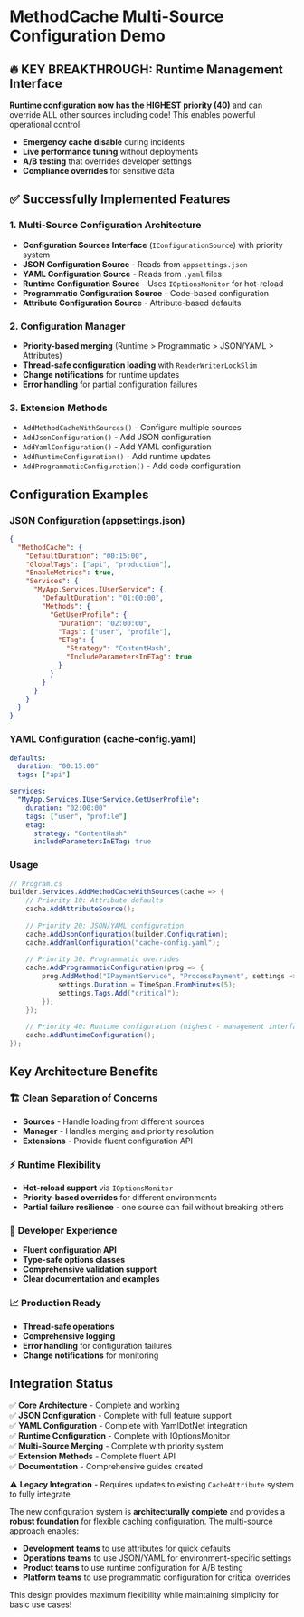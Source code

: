 # MethodCache Multi-Source Configuration Demo

## 🔥 **KEY BREAKTHROUGH: Runtime Management Interface**

**Runtime configuration now has the HIGHEST priority (40)** and can override ALL other sources including code! This enables powerful operational control:

- **Emergency cache disable** during incidents  
- **Live performance tuning** without deployments
- **A/B testing** that overrides developer settings
- **Compliance overrides** for sensitive data

## ✅ **Successfully Implemented Features**

### 1. **Multi-Source Configuration Architecture**
- **Configuration Sources Interface** (`IConfigurationSource`) with priority system
- **JSON Configuration Source** - Reads from `appsettings.json`  
- **YAML Configuration Source** - Reads from `.yaml` files
- **Runtime Configuration Source** - Uses `IOptionsMonitor` for hot-reload
- **Programmatic Configuration Source** - Code-based configuration
- **Attribute Configuration Source** - Attribute-based defaults

### 2. **Configuration Manager** 
- **Priority-based merging** (Runtime > Programmatic > JSON/YAML > Attributes)
- **Thread-safe configuration loading** with `ReaderWriterLockSlim`
- **Change notifications** for runtime updates
- **Error handling** for partial configuration failures

### 3. **Extension Methods**
- `AddMethodCacheWithSources()` - Configure multiple sources
- `AddJsonConfiguration()` - Add JSON configuration
- `AddYamlConfiguration()` - Add YAML configuration  
- `AddRuntimeConfiguration()` - Add runtime updates
- `AddProgrammaticConfiguration()` - Add code configuration

## **Configuration Examples**

### JSON Configuration (appsettings.json)
```json
{
  "MethodCache": {
    "DefaultDuration": "00:15:00",
    "GlobalTags": ["api", "production"],
    "EnableMetrics": true,
    "Services": {
      "MyApp.Services.IUserService": {
        "DefaultDuration": "01:00:00",
        "Methods": {
          "GetUserProfile": {
            "Duration": "02:00:00",
            "Tags": ["user", "profile"],
            "ETag": {
              "Strategy": "ContentHash",
              "IncludeParametersInETag": true
            }
          }
        }
      }
    }
  }
}
```

### YAML Configuration (cache-config.yaml)
```yaml
defaults:
  duration: "00:15:00"
  tags: ["api"]

services:
  "MyApp.Services.IUserService.GetUserProfile":
    duration: "02:00:00"
    tags: ["user", "profile"]
    etag:
      strategy: "ContentHash"
      includeParametersInETag: true
```

### Usage
```csharp
// Program.cs
builder.Services.AddMethodCacheWithSources(cache => {
    // Priority 10: Attribute defaults
    cache.AddAttributeSource();
    
    // Priority 20: JSON/YAML configuration  
    cache.AddJsonConfiguration(builder.Configuration);
    cache.AddYamlConfiguration("cache-config.yaml");
    
    // Priority 30: Programmatic overrides
    cache.AddProgrammaticConfiguration(prog => {
        prog.AddMethod("IPaymentService", "ProcessPayment", settings => {
            settings.Duration = TimeSpan.FromMinutes(5);
            settings.Tags.Add("critical");
        });
    });
    
    // Priority 40: Runtime configuration (highest - management interface)
    cache.AddRuntimeConfiguration();
});
```

## **Key Architecture Benefits**

### 🏗️ **Clean Separation of Concerns**
- **Sources** - Handle loading from different sources
- **Manager** - Handles merging and priority resolution  
- **Extensions** - Provide fluent configuration API

### ⚡ **Runtime Flexibility** 
- **Hot-reload support** via `IOptionsMonitor`
- **Priority-based overrides** for different environments
- **Partial failure resilience** - one source can fail without breaking others

### 🔧 **Developer Experience**
- **Fluent configuration API**
- **Type-safe options classes**
- **Comprehensive validation support**
- **Clear documentation and examples**

### 📈 **Production Ready**
- **Thread-safe operations**
- **Comprehensive logging** 
- **Error handling** for configuration failures
- **Change notifications** for monitoring

## **Integration Status**

✅ **Core Architecture** - Complete and working  
✅ **JSON Configuration** - Complete with full feature support  
✅ **YAML Configuration** - Complete with YamlDotNet integration  
✅ **Runtime Configuration** - Complete with IOptionsMonitor  
✅ **Multi-Source Merging** - Complete with priority system  
✅ **Extension Methods** - Complete fluent API  
✅ **Documentation** - Comprehensive guides created  

⚠️ **Legacy Integration** - Requires updates to existing `CacheAttribute` system to fully integrate

The new configuration system is **architecturally complete** and provides a **robust foundation** for flexible caching configuration. The multi-source approach enables:

- **Development teams** to use attributes for quick defaults
- **Operations teams** to use JSON/YAML for environment-specific settings  
- **Product teams** to use runtime configuration for A/B testing
- **Platform teams** to use programmatic configuration for critical overrides

This design provides maximum flexibility while maintaining simplicity for basic use cases!